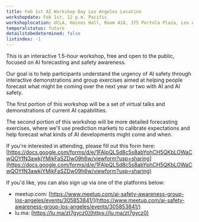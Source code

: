 ```yaml
---
title: Feb 1st AI Workshop Day Los Angeles Location
workshopdate: Feb 1st, 12 p.m. Pacific
workshoplocation: UCLA, Haines Hall, Room A18, 375 Portola Plaza, Los Angeles, CA 90095
temporalstatus: future
detailstobedetermined: false
listindex: -1
---
```


This is an interactive 1.5-hour workshop, free and open to the public, focused
on AI forecasting and safety awareness.

Our goal is to help participants understand the urgency of AI safety through
interactive demonstrations and group exercises aimed at helping people forecast
what might be coming over the next year or two with AI and AI safety.

The first portion of this workshop will be a set of virtual talks and
demonstrations of current AI capabilities.

The second portion of this workshop will be more detailed forecasting exercises,
where we'll use prediction markets to calibrate expectations and help
forecast what kinds of AI developments might come and when.

If you're interested in attending, please fill out this form here:
[https://docs.google.com/forms/d/e/1FAIpQLSd8c5s8abYphCH5QKbLOWaCwQOYfN3awkjYMikFaSZDw09h6w/viewform?usp=sharing](https://docs.google.com/forms/d/e/1FAIpQLSd8c5s8abYphCH5QKbLOWaCwQOYfN3awkjYMikFaSZDw09h6w/viewform?usp=sharing)

If you'd like, you can also sign up via one of the platforms below:

+ meetup.com: [https://www.meetup.com/ai-safety-awareness-group-los-angeles/events/305853841/](https://www.meetup.com/ai-safety-awareness-group-los-angeles/events/305853841/)
+ lu.ma: [https://lu.ma/zt7gycz0](https://lu.ma/zt7gycz0)
